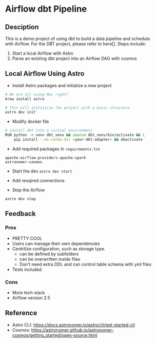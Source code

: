 # Airflow dbt Pipeline 
## Desciption
This is a demo project of using dbt to build a data pipeline and schedule with Airflow. 
For the DBT project, please refer to here[].
Steps include:
1. Start a local Airflow with Astro
2. Parse an existing dbt project into an Airflow DAG with cosmos

## Local Airflow Using Astro
- Install Astro packages and initialize a new project
```bash
# We are all using Mac right?
brew install astro

# This will initialize the project with a basic structure
astro dev init
```

- Modify docker file
```bash
# install dbt into a virtual environment
RUN python -m venv dbt_venv && source dbt_venv/bin/activate && \
    pip install --no-cache-dir <your-dbt-adapter> && deactivate
```

- Add required packages in `requirements.txt`
```text
apache-airflow-providers-apache-spark
astronomer-cosmos
```

- Start the dev 
`astro dev start`

- Add reuqired connections

- Stop the Airflow
```
astro dev stop
```

## Feedback
### Pros
- PRETTY COOL
- Users can manage their own dependencies
- Centrilize configuration, such as storage type. 
    - can be defined by subfolders
    - can be overwritten inside files
    - Don't need extra DDL and can control table schema with yml files
- Tests included

### Cons
- More tech stack
- Airflow version 2.5


## Reference
- Astro CLI: https://docs.astronomer.io/astro/cli/get-started-cli
- Cosmos: https://astronomer.github.io/astronomer-cosmos/getting_started/open-source.html
